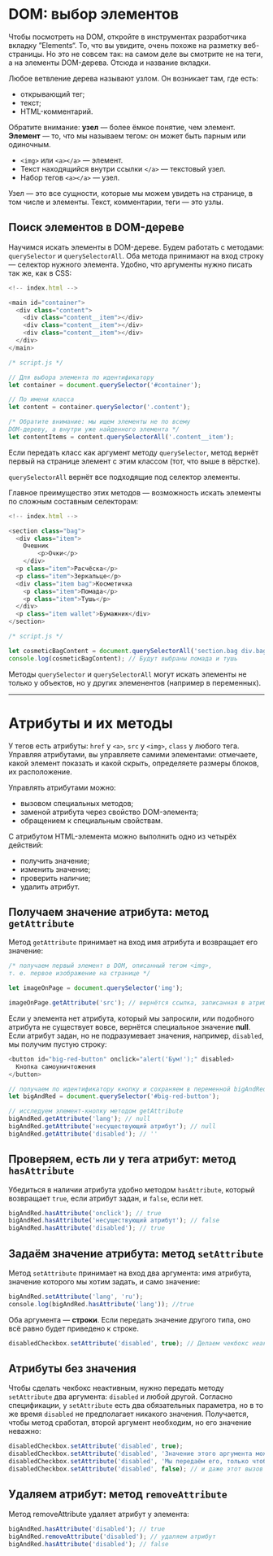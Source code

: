 # DOM: выбор элементов

Чтобы посмотреть на DOM, откройте в инструментах разработчика вкладку ”Elements“. То, что вы увидите, очень похоже на разметку веб-страницы. Но это не совсем так: на самом деле вы смотрите не на теги, а на элементы DOM-дерева. Отсюда и название вкладки.

Любое ветвление дерева называют узлом. Он возникает там, где есть:
* открывающий тег;
* текст;
* HTML-комментарий.

Обратите внимание: **узел** — более ёмкое понятие, чем элемент. **Элемент** — то, что мы называем тегом: он может быть парным или одиночным. 

* ```<img>``` или ```<a></a>``` — элемент.
* Текст <a>находящийся внутри ссылки ```</a>``` — текстовый узел.
* Набор тегов ```<a></a>``` — узел.

Узел — это все сущности, которые мы можем увидеть на странице, в том числе и элементы. Текст, комментарии, теги — это узлы.


## Поиск элементов в DOM-дереве

Научимся искать элементы в DOM-дереве. Будем работать с методами: ```querySelector``` и ```querySelectorAll```.
Оба метода принимают на вход строку — селектор нужного элемента. Удобно, что аргументы нужно писать так же, как в CSS:

```js
<!-- index.html -->

<main id="container">
  <div class="content">
    <div class="content__item"></div>
    <div class="content__item"></div>
    <div class="content__item"></div>
  </div>
</main> 
```

```js
/* script.js */

// Для выбора элемента по идентификатору
let container = document.querySelector('#container');

// По имени класса
let content = container.querySelector('.content');

/* Обратите внимание: мы ищем элементы не по всему
DOM-дереву, а внутри уже найденного элемента */
let contentItems = content.querySelectorAll('.content__item'); 
```

Если передать класс как аргумент методу ```querySelector```, метод вернёт первый на странице элемент с этим классом (тот, что выше в вёрстке). 

```querySelectorAll``` вернёт все подходящие под селектор элементы.

Главное преимущество этих методов — возможность искать элементы по сложным составным селекторам:

```js
<!-- index.html -->

<section class="bag">
  <div class="item">
    Очешник
        <p>Очки</p>
    </div>
  <p class="item">Расчёска</p>
  <p class="item">Зеркальце</p>
  <div class="item bag">Косметичка
    <p class="item">Помада</p>
    <p class="item">Тушь</p>
  </div>
  <p class="item wallet">Бумажник</div>
</section> 
```

```js
/* script.js */

let cosmeticBagContent = document.querySelectorAll('section.bag div.bag .item');
console.log(cosmeticBagContent); // Будут выбраны помада и тушь 
```

Методы ```querySelector``` и ```querySelectorAll``` могут искать элементы не только у объектов, но у других элеменентов (например в переменных).

---

# Атрибуты и их методы

У тегов есть атрибуты: ```href``` у ```<a>```, ```src``` у ```<img>```, ```class``` у любого тега. Управляя атрибутами, вы управляете самими элементами: отмечаете, какой элемент показать и какой скрыть, определяете размеры блоков, их расположение.

Управлять атрибутами можно:

* вызовом специальных методов;
* заменой атрибута через свойство DOM-элемента;
* обращением к специальным свойствам.

С атрибутом HTML-элемента можно выполнить одно из четырёх действий:

* получить значение;
* изменить значение;
* проверить наличие;
* удалить атрибут.

## Получаем значение атрибута: метод ```getAttribute```

Метод ```getAttribute``` принимает на вход имя атрибута и возвращает его значение:

```js
/* получаем первый элемент в DOM, описанный тегом <img>,
т. е. первое изображение на странице */

let imageOnPage = document.querySelector('img');

imageOnPage.getAttribute('src'); // вернётся ссылка, записанная в атрибуте src первого изображения, которое вернул метод querySelector 
```

Если у элемента нет атрибута, который мы запросили, или подобного атрибута не существует вовсе, вернётся специальное значение **null**. Если атрибут задан, но не подразумевает значения, например, ```disabled```, мы получим пустую строку:

```js
<button id="big-red-button" onclick="alert('Бум!');" disabled>
  Кнопка самоуничтожения
</button> 
```

```js
// получаем по идентификатору кнопку и сохраняем в переменной bigAndRed
let bigAndRed = document.querySelector('#big-red-button');

// исследуем элемент-кнопку методом getAttribute
bigAndRed.getAttribute('lang'); // null
bigAndRed.getAttribute('несуществующий атрибут'); // null
bigAndRed.getAttribute('disabled'); // '' 
```

## Проверяем, есть ли у тега атрибут: метод ```hasAttribute```

Убедиться в наличии атрибута удобно методом ```hasAttribute```, который возвращает ```true```, если атрибут задан, и ```false```, если нет.

```js
bigAndRed.hasAttribute('onclick'); // true
bigAndRed.hasAttribute('несуществующий атрибут'); // false
bigAndRed.hasAttribute('disabled'); // true 
```

## Задаём значение атрибута: метод ```setAttribute```

Метод ```setAttribute``` принимает на вход два аргумента: имя атрибута, значение которого мы хотим задать, и само значение:

```js
bigAndRed.setAttribute('lang', 'ru');
сonsole.log(bigAndRed.hasAttribute('lang')); //true 
```

Оба аргумента — **строки**. Если передать значение другого типа, оно всё равно будет приведено к строке.

```js
disabledCheckbox.setAttribute('disabled', true); // Делаем чекбокс неактивным. 
```

## Атрибуты без значения

Чтобы сделать чекбокс неактивным, нужно передать методу ```setAttribute``` два аргумента: ```disabled``` и любой другой. Согласно спецификации, у ```setAttribute``` есть два обязательных параметра, но в то же время ```disabled``` не предполагает никакого значения. Получается, чтобы метод сработал, второй аргумент необходим, но его значение неважно:

```js
disabledCheckbox.setAttribute('disabled', true);
disabledCheckbox.setAttribute('disabled', 'Значение этого аргумента может быть любым');
disabledCheckbox.setAttribute('disabled', 'Мы передаём его, только чтобы метод отработал');
disabledCheckbox.setAttribute('disabled', false); // и даже этот вызов сработает 
```

## Удаляем атрибут: метод ```removeAttribute```

Метод removeAttribute удаляет атрибут у элемента:

```js
bigAndRed.hasAttribute('disabled'); // true
bigAndRed.removeAttribute('disabled'); // удаляем атрибут
bigAndRed.hasAttribute('disabled'); // false 
```


